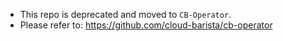 - This repo is deprecated and moved to `CB-Operator`.
- Please refer to: https://github.com/cloud-barista/cb-operator


